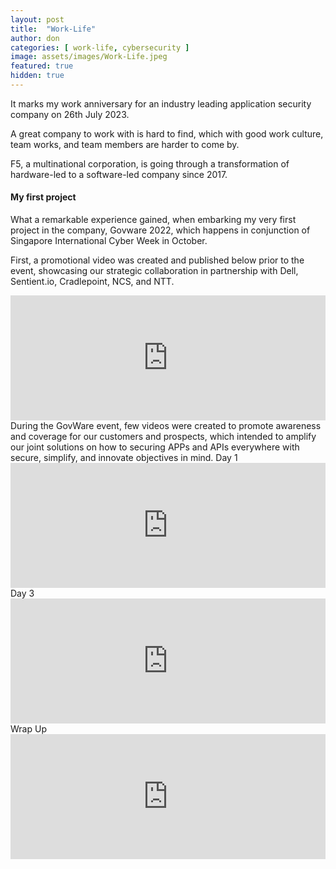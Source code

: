 ```yaml
---
layout: post
title:  "Work-Life"
author: don
categories: [ work-life, cybersecurity ]
image: assets/images/Work-Life.jpeg
featured: true
hidden: true
---
```


It marks my work anniversary for an industry leading application security company on 26th July 2023.

A great company to work with is hard to find, which with good work culture, team works, and team members are harder to come by. 

<span class="spoiler">F5, a multinational corporation,</span> is going through a transformation of hardware-led to a software-led company since 2017.

#### My first project

What a remarkable experience gained, when embarking my very first project in the company, Govware 2022, which happens in conjunction of Singapore International Cyber Week in October.

First, a promotional video was created and published below prior to the event, showcasing our strategic collaboration in partnership with <span class="spoiler">Dell, Sentient.io, Cradlepoint, NCS, and NTT</span>.
<iframe style="width:100%;" height="200" src="https://dms-exp3.licdn.com/playlist/vid/C5605AQE0yQS8B1Llgw/mp4-720p-30fp-crf28/0/1665761064122?e=1691157600&v=beta&t=biQRw8Hs7PTPnOYgILJuuzpjzK-mLdfw2IxBfEjJ77Q" frameborder="0" allowfullscreen></iframe>
<br>
During the GovWare event, few videos were created to promote awareness and coverage for our customers and prospects, which intended to amplify our joint solutions on how to securing APPs and APIs everywhere with secure, simplify, and innovate objectives in mind.
Day 1
<span class="spoiler"><iframe style="width:100%;" height="200" src="https://dms-exp3.licdn.com/playlist/vid/C5605AQEOd6lDHGBkTw/mp4-640p-30fp-crf28/0/1666108109510?e=1691406000&v=beta&t=FNh2Wa87l0HvfOucm_t_TNwgBaDFeEClm9P52X-DQZg" frameborder="0" allowfullscreen></iframe></span>
Day 3
<iframe style="width:100%;" height="200" src="https://dms-exp3.licdn.com/playlist/vid/C5605AQFJv_IDhNugLA/mp4-720p-30fp-crf28/0/1666198340894?e=1691406000&v=beta&t=A-pW0dmPyXVPGXPwzdAUxcdNuaClkVGhNAdsn9j150Y" frameborder="0" allowfullscreen></iframe>
Wrap Up
<iframe style="width:100%;" height="200" src="https://dms-exp3.licdn.com/playlist/vid/C5605AQE_0H1m_OZxcg/mp4-640p-30fp-crf28/0/1666283748148?e=1691416800&v=beta&t=4yTJoruozZzv79W8C-586SK7pJC-6Ki9snPeJtZnDl0" frameborder="0" allowfullscreen></iframe>
